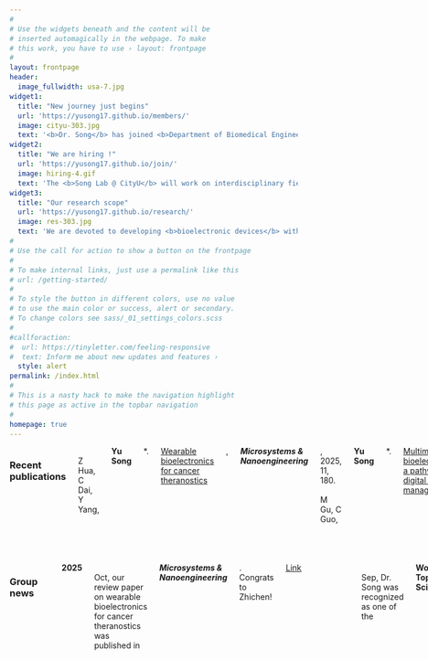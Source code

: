```yaml
---
#
# Use the widgets beneath and the content will be
# inserted automagically in the webpage. To make
# this work, you have to use › layout: frontpage
#
layout: frontpage
header:
  image_fullwidth: usa-7.jpg
widget1:
  title: "New journey just begins"
  url: 'https://yusong17.github.io/members/'
  image: cityu-303.jpg
  text: '<b>Dr. Song</b> has joined <b>Department of Biomedical Engineering</b> at City University of Hong Kong as a <b><a href="https://www.cityu.edu.hk/vpti/paps/index.htm">Presidential Assistant Professor</a></b> in July 2024. Sincerely appreciate all the strong support from Alice, Wei, professors, and friends. Look forward to this new adventure with outstanding colleagues at CityU BME in HK!'
widget2:
  title: "We are hiring !"
  url: 'https://yusong17.github.io/join/'
  image: hiring-4.gif
  text: 'The <b>Song Lab @ CityU</b> will work on interdisciplinary field to tackle grand challenges towards <b>personalized healthcare</b>. Talented postdoctoral and graduate candidates with related background (i.e. <b>BME, EE, ME, ChemE, BioE, Chem, MSE, and others</b>) are highly welcome and encouraged to contact <b>Dr. Song by <a href="mailto:yusong@cityu.edu.hk">Email</a></b>.'
widget3:
  title: "Our research scope"
  url: 'https://yusong17.github.io/research/'
  image: res-303.jpg
  text: 'We are devoted to developing <b>bioelectronic devices</b> with fundamental study and practical biomedical applications, including but not limited to: <br>1. Skin-interfaced multimodal biosensors;<br>2. Innovation of advanced manufacturing;<br>3. AI-powered health assessment;<br>4. Closed-loop personalized medicine.'
#
# Use the call for action to show a button on the frontpage
#
# To make internal links, just use a permalink like this
# url: /getting-started/
#
# To style the button in different colors, use no value
# to use the main color or success, alert or secondary.
# To change colors see sass/_01_settings_colors.scss
#
#callforaction:
#  url: https://tinyletter.com/feeling-responsive
#  text: Inform me about new updates and features ›
  style: alert
permalink: /index.html
#
# This is a nasty hack to make the navigation highlight
# this page as active in the topbar navigation
#
homepage: true
---
```






<div class="row">
  <div class="large-6 columns">
    <b><h3>Recent publications</h3></b><br>
    Z Hua, C Dai, Y Yang, <b>Yu Song</b>*. <a href="https://www.nature.com/articles/s41378-025-01048-5">Wearable bioelectronics for cancer theranostics</a>, <i><b>Microsystems & Nanoengineering</b></i>, 2025, 11, 180.
<br><br>
    M Gu, C Guo, <b>Yu Song</b>*. <a href="https://www.sciencedirect.com/science/article/pii/S2590238525000918">Multimodal bioelectronics: a pathway to digital health management</a>, <i><b>Matter</b></i>, 2025, 8, 102048.
<br><br>
    W Heng, S Yin, J Min, C Wang, H Han, E Sani, J Li, <b>Yu Song</b>, H Rossiter, W Gao*. <a href="https://www.science.org/doi/10.1126/science.adn6471">A smart mask for exhaled breath condensate harvesting and analysis</a>, <i><b>Science</b></i>, 2024, 385, 954-961.<br><br>
    C Xu†, <b>Yu Song†</b>, et al., W Gao*, <a href="https://www.nature.com/articles/s41928-023-01116-6">An artificial intelligence-reinforced physicochemical sensing electronic skin for stress response monitoring</a>, <i><b>Nature Electronics</b></i>, 2024, 7, 168-179.<br><br>
    <b>Yu Song</b>, et al., W Gao*, <a href="https://www.science.org/doi/full/10.1126/sciadv.adi6492">3D-printed epifluidic electronic skin for machine learning-powered multimodal health surveillance</a>, <i><b>Science Advances</b></i>, 2023, 9, eadi6492.<br><br>
    R Tay†, <b>Yu Song†</b>, D Yao, W Gao*, <a href="https://doi.org/10.1016/j.mattod.2023.09.006">Direct-ink-writing 3D-printed bioelectronics</a>, <i><b>Materials Today</b></i>, 2023, 71, 135-151.<br><br>
    J Tu, J Min, <b>Yu Song</b>, et al., W Gao*, <a href="https://www.nature.com/articles/s41551-023-01059-5">A wireless patch for the monitoring of C-reactive protein in sweat</a>, <i><b>Nature Biomedical Engineering</b></i>, 2023, 7, 1293-1306.<br><br>
    J Min†, S Demchyshyn†, J Sempionatto, <b>Yu Song</b>, et al., W Gao*, <a href="https://www.nature.com/articles/s41928-023-00996-y">An autonomous wearable biosensor powered by a perovskite solar cell</a>, <i><b>Nature Electronics</b></i>, 2023, 6, 630-641.<br><br>
  </div>   
  <div class="large-6 columns">
    <b><h3>Group news</h3></b><br>
    <b>2025</b><br>
   	Oct, our review paper on wearable bioelectronics for cancer theranostics was published in <b><i>Microsystems & Nanoengineering</i></b>. Congrats to Zhichen! <u><a href="https://www.nature.com/articles/s41378-025-01048-5">Link</a></u><br><h8> </h8><br>
    <center> <img src="images/logo/mine.png" width="200"> </center><br>
    Sep, Dr. Song was recognized as one of the <b>World's Top 2% Scientists</b> by Stanford University and Elsevier Scopus. See <u><a href="https://elsevier.digitalcommonsdata.com/datasets/btchxktzyw/8">full list</a></u><br><h8> </h8><br>
    <center> <img src="images/logo/2025scientist.png" width="200"> </center><br>
    Jul, Dr. Song was selected for <b>Big-on-Small award</b> on MARSS2025 conference. <u><a href="https://marss-conference.org/awards/winner_of_big-on-small_award/">Link</a></u><br><h8> </h8><br>
    <center> <img src="images/logo/MARSS.png" width="160"> </center><br>
   	May, our review paper on multimodal bioelectronics for health management was published in <b><i>Matter</i></b>. Congrats to Mengxi! <u><a href="https://www.sciencedirect.com/science/article/pii/S2590238525000918">Link</a></u><br><h8> </h8><br>
    <center> <img src="images/logo/matter.png" width="160"> </center><br> 
    <b>2024</b><br>
    Aug, Dr. Song‘s co-author paper on smart mask for exhaled breath condensate analysis was published in <b><i>Science</i></b>. <u><a href="https://www.science.org/doi/10.1126/science.adn6471">Link</a></u><br><h8> </h8><br>
    <center> <img src="images/logo/sci-2.png" width="160"> </center><br>
    May, Dr. Song was listed in the <b>Forbes 30 under 30 Asia</b> Healthcare & Science category. <u><a href="https://www.forbes.com/30-under-30/2024/asia/healthcare-science">Link</a></u><br><h8> </h8><br>
    <center> <img src="images/forbes30-song.jpg" width="200"> </center><br>
    Feb, Dr. Song's first-author paper on multimodal biosensors for AI-reinforced stress assessment was published at <b><i>Nature Electronics</i></b>. <u><a href="https://www.nature.com/articles/s41928-023-01116-6">Link</a></u><br><h8> </h8><br>
    <center> <img src="images/logo/nel.jpg" width="200"> </center><br>
    <b>2023</b><br>
    Oct, Dr. Song was recognized as one of the <b>World's Top 2% Scientists</b> by Stanford University and Elsevier Scopus. See <u><a href="https://elsevier.digitalcommonsdata.com/datasets/btchxktzyw/6">full list</a></u><br><h8> </h8><br>
    <center> <img src="images/logo/2023scientist.png" width="200"> </center><br>
    Sep, Dr. Song's first-author paper on 3D-printed system for ML-powered health surveillance was published at <b><i>Science Advances</i></b>. <u><a href="https://www.science.org/doi/full/10.1126/sciadv.adi6492">Link</a></u><br><h8> </h8><br>
    <center> <img src="images/logo/sa.png" width="200"> </center><br>
  </div>
</div>

